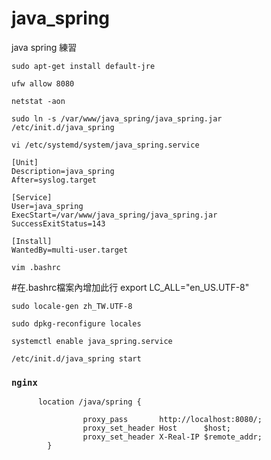 # java_spring
java spring 練習


```
sudo apt-get install default-jre
```
```
ufw allow 8080
```
```
netstat -aon
```
```
sudo ln -s /var/www/java_spring/java_spring.jar /etc/init.d/java_spring
```


```
vi /etc/systemd/system/java_spring.service
```


```
[Unit]
Description=java_spring
After=syslog.target

[Service]
User=java_spring
ExecStart=/var/www/java_spring/java_spring.jar
SuccessExitStatus=143

[Install]
WantedBy=multi-user.target

```


```
vim .bashrc
```
#在.bashrc檔案內增加此行 export LC_ALL="en_US.UTF-8"

```
sudo locale-gen zh_TW.UTF-8
```
```
sudo dpkg-reconfigure locales
```
```
systemctl enable java_spring.service
```
```
/etc/init.d/java_spring start
```


### `nginx`
```
      location /java/spring {

                proxy_pass       http://localhost:8080/;
                proxy_set_header Host      $host;
                proxy_set_header X-Real-IP $remote_addr;
        }
```

